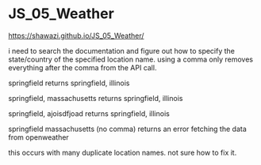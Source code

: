 # JS_05_Weather

https://shawazi.github.io/JS_05_Weather/


i need to search the documentation and figure out how to specify the state/country of the specified location name. using a comma only removes everything after the comma from the API call. 

springfield returns springfield, illinois

springfield, massachusetts returns springfield, illinois

springfield, ajoisdfjoad returns springfield, illinois

springfield massachusetts (no comma) returns an error fetching the data from openweather

this occurs with many duplicate location names. not sure how to fix it. 
